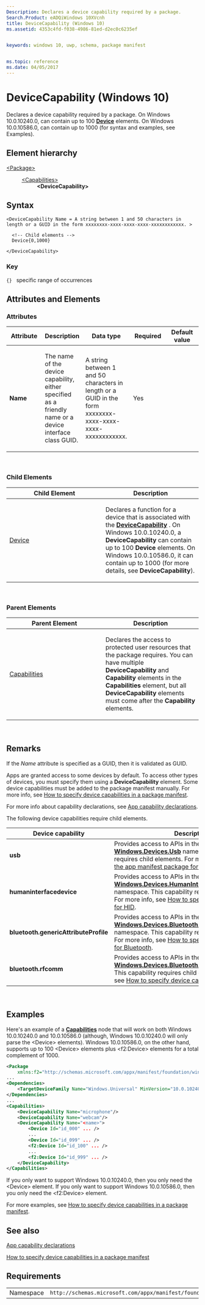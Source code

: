 ```yaml
---
Description: Declares a device capability required by a package.
Search.Product: eADQiWindows 10XVcnh
title: DeviceCapability (Windows 10)
ms.assetid: 4353c4fd-f038-4986-81ed-d2ec0c6235ef


keywords: windows 10, uwp, schema, package manifest


ms.topic: reference
ms.date: 04/05/2017
---
```


# DeviceCapability (Windows 10)


Declares a device capability required by a package. On Windows 10.0.10240.0, can contain up to 100 [**Device**](element-device.md) elements. On Windows 10.0.10586.0, can contain up to 1000 (for syntax and examples, see Examples).

## Element hierarchy

<dl>
<dt><a href="element-package.md">&lt;Package&gt;</a></dt>
<dd>
<dl>
<dt><a href="element-capabilities.md">&lt;Capabilities&gt;</a></dt>
<dd><b>&lt;DeviceCapability&gt;</b></dd>
</dl>
</dd>
</dl>

## Syntax

``` syntax
<DeviceCapability Name = A string between 1 and 50 characters in length or a GUID in the form xxxxxxxx-xxxx-xxxx-xxxx-xxxxxxxxxxxx. >

  <!-- Child elements -->
  Device{0,1000}

</DeviceCapability>
```

### Key

`{}`   specific range of occurrences
## Attributes and Elements


### Attributes

<table>
<colgroup>
<col width="20%" />
<col width="20%" />
<col width="20%" />
<col width="20%" />
<col width="20%" />
</colgroup>
<thead>
<tr class="header">
<th>Attribute</th>
<th>Description</th>
<th>Data type</th>
<th>Required</th>
<th>Default value</th>
</tr>
</thead>
<tbody>
<tr class="odd">
<td><strong>Name</strong></td>
<td><p>The name of the device capability, either specified as a friendly name or a device interface class GUID.</p></td>
<td>A string between 1 and 50 characters in length or a GUID in the form xxxxxxxx-xxxx-xxxx-xxxx-xxxxxxxxxxxx.</td>
<td>Yes</td>
<td></td>
</tr>
</tbody>
</table>

 

### Child Elements

<table>
<colgroup>
<col width="50%" />
<col width="50%" />
</colgroup>
<thead>
<tr class="header">
<th>Child Element</th>
<th>Description</th>
</tr>
</thead>
<tbody>
<tr class="odd">
<td><a href="element-device.md">Device</a> </td>
<td><p>Declares a function for a device that is associated with the <a href="element-devicecapability.md"><strong>DeviceCapability</strong></a> . On Windows 10.0.10240.0, a <strong>DeviceCapability</strong> can contain up to 100 <strong>Device</strong> elements. On Windows 10.0.10586.0, it can contain up to 1000 (for more details, see <strong>DeviceCapability</strong>).</p></td>
</tr>
</tbody>
</table>

 

### Parent Elements

<table>
<colgroup>
<col width="50%" />
<col width="50%" />
</colgroup>
<thead>
<tr class="header">
<th>Parent Element</th>
<th>Description</th>
</tr>
</thead>
<tbody>
<tr class="odd">
<td><a href="element-capabilities.md">Capabilities</a> </td>
<td><p>Declares the access to protected user resources that the package requires. You can have multiple <strong>DeviceCapability</strong> and <strong>Capability</strong> elements in the <strong>Capabilities</strong> element, but all <strong>DeviceCapability</strong> elements must come after the <strong>Capability</strong> elements.</p></td>
</tr>
</tbody>
</table>

 

## Remarks

If the *Name* attribute is specified as a GUID, then it is validated as GUID.

Apps are granted access to some devices by default. To access other types of devices, you must specify them using a **DeviceCapability** element. Some device capabilities must be added to the package manifest manually. For more info, see [How to specify device capabilities in a package manifest](../how-to-specify-device-capabilities-in-a-package-manifest.md).

For more info about capability declarations, see [App capability declarations](https://msdn.microsoft.com/library/windows/apps/hh464936).

The following device capabilities require child elements.

| Device capability                     | Description                                                                                                                                                                                                                                                                                                                                                      |
|---------------------------------------|------------------------------------------------------------------------------------------------------------------------------------------------------------------------------------------------------------------------------------------------------------------------------------------------------------------------------------------------------------------|
| **usb**                               | Provides access to APIs in the [**Windows.Devices.Usb**](https://msdn.microsoft.com/library/windows/apps/dn278466) namespace. This capability requires child elements. For more info, see [Updating the app manifest package for a USB device](https://go.microsoft.com/fwlink/p/?LinkId=302259).                                                                                            |
| **humaninterfacedevice**              | Provides access to APIs in the [**Windows.Devices.HumanInterfaceDevice**](https://msdn.microsoft.com/library/windows/apps/dn264174) namespace. This capability requires child elements. For more info, see [How to specify device capabilities for HID](../how-to-specify-device-capabilities-for-hid.md).                                             |
| **bluetooth.genericAttributeProfile** | Provides access to APIs in the [**Windows.Devices.Bluetooth.GenericAttributeProfile**](https://msdn.microsoft.com/library/windows/apps/dn297685) namespace. This capability requires child elements. For more info, see [How to specify device capabilities for Bluetooth](../how-to-specify-device-capabilities-for-bluetooth.md). |
| **bluetooth.rfcomm**                  | Provides access to APIs in the [**Windows.Devices.Bluetooth.Rfcomm**](https://msdn.microsoft.com/library/windows/apps/dn263529) namespace. This capability requires child elements. For more info, see [How to specify device capabilities for Bluetooth](../how-to-specify-device-capabilities-for-bluetooth.md).                                 |

 

## Examples

Here's an example of a [**Capabilities**](element-capabilities.md) node that will work on both Windows 10.0.10240.0 and 10.0.10586.0 (although, Windows 10.0.10240.0 will only parse the &lt;Device&gt; elements). Windows 10.0.10586.0, on the other hand, supports up to 100 &lt;Device&gt; elements plus &lt;f2:Device&gt; elements for a total complement of 1000.

```XML
<Package
    xmlns:f2="http://schemas.microsoft.com/appx/manifest/foundation/windows10/2">
...
<Dependencies>
    <TargetDeviceFamily Name="Windows.Universal" MinVersion="10.0.10240.0" MaxVersionTested="10.0.10586.0"/>
</Dependencies>
...
<Capabilities>
    <DeviceCapability Name="microphone"/>
    <DeviceCapability Name="webcam"/>
    <DeviceCapability Name="<name>">
        <Device Id="id_000" ... />
        ...
        <Device Id="id_099" ... />
        <f2:Device Id="id_100" ... />
        ...
        <f2:Device Id="id_999" ... />
    </DeviceCapability>
</Capabilities>
```

If you only want to support Windows 10.0.10240.0, then you only need the &lt;Device&gt; element. If you only want to support Windows 10.0.10586.0, then you only need the &lt;f2:Device&gt; element.

For more examples, see [How to specify device capabilities in a package manifest](../how-to-specify-device-capabilities-in-a-package-manifest.md).

## See also


[App capability declarations](https://msdn.microsoft.com/library/windows/apps/hh464936)

[How to specify device capabilities in a package manifest](../how-to-specify-device-capabilities-in-a-package-manifest.md)

## Requirements

|   |   |
|--|--|
| Namespace | `http://schemas.microsoft.com/appx/manifest/foundation/windows10` |


 

 



